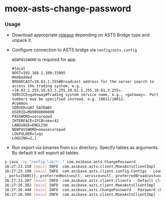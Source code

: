 # moex-asts-change-password

### Usage

* Download appropriate [release](https://github.com/unrealwork/moex-asts-change-password/releases/tag/0.0.1) depending on ASTS Bridge type  and unpack it.

* Configure connection to ASTS bridge via `config/asts.config` 

    *`NEWPASSWORD`* is required for app.
    ```properties
    #local
    HOST=192.168.1.100:15005
    #embedded
    BROADCAST=10.63.1.255#Broadcast address for the server search to access the trading system, e.g., «10.63.1.255,10.63.3.255,10.61.1.255,10.61.3.255».
    SERVICE=gateway#Trading system service name, e.g., «gateway». Port numbers may be specified instead, e.g. 18011/18012.
    #common
    SERVER=UAT_GATEWAY
    USERID=MU9000000000
    PASSWORD=securepwd
    INTERFACE=IFCBroker42
    LANGUAGE=ENGLISH
    NEWPASSWORD=newsecurepwd
    LOGFOLDER=logs
    LOGGING=2,1
    ```

 
* Run export via binaries from `bin` directory. Specify tables as arguments. By default it will export all tables.

```sh
❯ java -cp "config:lib/*:." com.axibase.asts.ChangePassword
16:27:23.158 [main] INFO  com.axibase.asts.client.MoexAstsClientImpl - Native libraries are successfully loaded
16:27:23.190 [main] INFO  com.axibase.asts.client.config.Configs - Loaded config from file /mnt/c/Users/unrea/dev/moex-asts-change-password-0.0.1/config/asts.config. Config : MapBasedClientConfig(hosts=[Host(hostName=192.168.1.100
, port=15005)], preferredHost=null, service=null, preferredBroadcast=null, broadcast=[], serverId=UAT_GATEWAY, userCredentials=UserCredentials(username=MU9032400002, password=******), interfaceId=IFCBroker42, tradingAccount=null, refreshInterval=PT15S, clientCode=null, optionalParams={LANGUAGE=ENGLISH, NEWPASSWORD=******, LOGFOLDER=logs, LOGGING=2,1, FEEDBACK=igor.shmagrinsky@axibase.com})
16:27:23.207 [main] INFO  com.axibase.asts.client.Clients - Default client is created.
16:27:26.382 [main] INFO  com.axibase.asts.client.MoexAstsClientImpl - Client is successfully connected to ASTS Bridge. [Host(hostName=192.168.1.100, port=15005)]
16:27:26.440 [main] INFO  com.axibase.asts.ChangePassword - Password changed. (209) Password successfully changed
16:27:26.566 [main] INFO  com.axibase.asts.client.MoexAstsClientImpl - Client disconnected from ASTS Bridge
```

